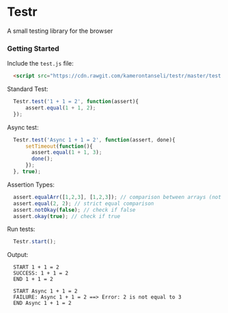 # Testr
A small testing library for the browser

### Getting Started

Include the `test.js` file:

```html
  <script src="https://cdn.rawgit.com/kamerontanseli/testr/master/test.js"></script>
```

Standard Test:
```javascript
  Testr.test('1 + 1 = 2', function(assert){
      assert.equal(1 + 1, 2);
  });
```

Async test:
```javascript
  Testr.test('Async 1 + 1 = 2', function(assert, done){
      setTimeout(function(){
        assert.equal(1 + 1, 3);
        done();
      });
  }, true);
```

Assertion Types:
```javascript
  assert.equalArr([1,2,3], [1,2,3]); // comparison between arrays (not nested)
  assert.equal(2, 2); // strict equal comparison
  assert.notOkay(false); // check if false
  assert.okay(true); // check if true
```

Run tests:
```javascript 
  Testr.start();
````

Output:
```
  START 1 + 1 = 2
  SUCCESS: 1 + 1 = 2
  END 1 + 1 = 2

  START Async 1 + 1 = 2
  FAILURE: Async 1 + 1 = 2 ==> Error: 2 is not equal to 3
  END Async 1 + 1 = 2
```
